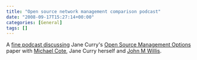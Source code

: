 ```yaml
---
title: "Open source network management comparison podcast"
date: "2008-09-17T15:27:14+00:00"
categories: [General]
tags: []
---
```


A <a href="http://www.redmonk.com/cote/2008/09/12/it-management-018/">fine podcast discussing</a> Jane Curry's <a href="http://www.skills-1st.co.uk/papers/jane/open_source_mgmt_options.pdf">Open Source Management Options</a> paper with <a href="http://www.redmonk.com/cote/">Michael Cote</a>, Jane Curry herself and <a href="http://www.johnmwillis.com/">John M Willis</a>.
